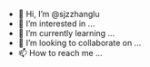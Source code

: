 - 👋 Hi, I’m @sjzzhanglu
- 👀 I’m interested in ...
- 🌱 I’m currently learning ...
- 💞️ I’m looking to collaborate on ...
- 📫 How to reach me ...

<!---
sjzzhanglu/sjzzhanglu is a ✨ special ✨ repository because its `README.md` (this file) appears on your GitHub profile.
You can click the Preview link to take a look at your changes.
--->
